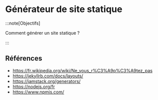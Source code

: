 # Générateur de site statique

<Reaveal name="ssg" />

:::note[Objectifs]

Comment générer un site statique ?

:::

## Références

- https://fr.wikipedia.org/wiki/Ne_vous_r%C3%A9p%C3%A9tez_pas
- https://jekyllrb.com/docs/layouts/
- https://jamstack.org/generators/
- https://nodejs.org/fr
- https://www.npmjs.com/
